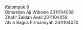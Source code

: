 Kelompok 8  
Dimastian Aji Wibowo    2311104058  
Zhafir Zaidan Avail     2311104059  
Alvin Bagus Firmansyah  2311104070  
